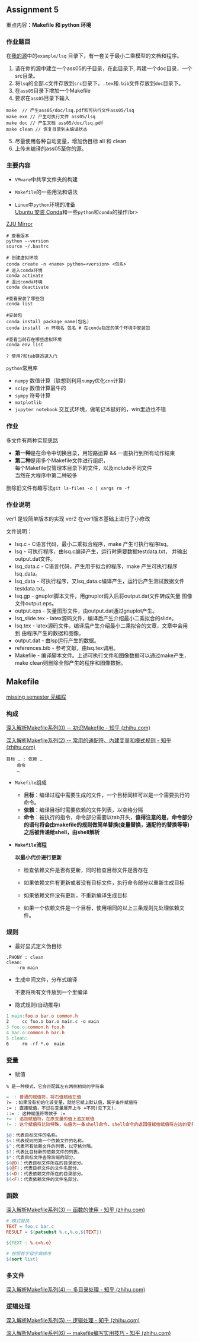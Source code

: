 ## Assignment 5
重点内容：**Makefile 和 python 环境**</br>
### 作业题目
在[我的源](https://gitee.com/wang_heyu/mathsoft.git)中的`example/lsq` 目录下，有一套关于最小二乘模型的文档和程序。

1. 请在你的源中建立一个ass05的子目录，在此目录下, 再建一个doc目录，一个src目录。
2. 将`lsq`的全部.c文件存放到`src`目录下，`.tex`和`.bib`文件存放到`doc`目录下。
3. 在`ass05`目录下增加一个Makefile
4. 要求在`ass05`目录下输入
```
make  // 产生ass05/doc/lsq.pdf和可执行文件ass05/lsq
make exe // 产生可执行文件 ass05/lsq
make doc // 产生文档 ass05/doc/lsq.pdf
make clean // 恢复目录到未编译状态
```
5. 尽量使用各种自动变量，增加伪目标 all 和 clean
6. 上传未编译的ass05至你的源。

### 主要内容

- `VMware`中共享文件夹的构建</br>

- `Makefile`的一些用法和语法</br>

- `Linux`中`python`环境的准备</br>
[Ubuntu 安装 Conda](https://zhuanlan.zhihu.com/p/459607806)和一些`python`和`conda`的操作/br>

[ZJU Mirror](http://mirrors.zju.edu.cn/)</br>

```shell
# 查看版本
python --version 
source ~/.bashrc

# 创建虚拟环境
conda create -n <name> python=<version> <包名>
# 进入conda环境
conda activate   
# 退出conda环境
conda deactivate

#查看安装了哪些包
conda list
 
#安装包
conda install package_name(包名)
conda install -n 环境名 包名 # 在conda指定的某个环境中安装包
 
#查看当前存在哪些虚拟环境
conda env list 

? 使用?和tab键迅速入门
```

`python`常用库</br>

- `numpy` 数值计算（联想到利用`numpy`优化`cnn`计算）
- `scipy` 数值计算最牛的
- `sympy` 符号计算
- `matplotlib`
- `jupyter notebook` 交互式环境，做笔记本挺好的，win里边也不错

### 作业
多文件有两种实现思路</br>
- **第一种**是在命令中切换目录，用短路运算 && 一直执行到所有动作结束</br>
- **第二种**是用多个Makefile文件进行组织，</br>
每个Makefile仅管理本目录下的文件，以及include不同文件</br>
当然在大程序中第二种较多</br>

删除旧文件有趣写法`git ls-files -o | xargs rm -f`</br>


### 作业说明
ver1 是较简单版本的实现
ver2 在ver1版本基础上进行了小修改

文件说明：

- lsq.c		- C语言代码，最小二乘拟合程序，make 产生可执行程序lsq。</br>
- lsq 		- 可执行程序，由lsq.c编译产生，运行时需要数据testdata.txt，
   		  并输出output.dat文件。</br>
- lsq_data.c 	- C语言代码，产生用于拟合的程序，make 产生可执行程序lsq_data。</br>
- lsq_data  	- 可执行程序，又lsq_data.c编译产生，运行后产生测试数据文件
   		  testdata.txt。</br>
- lsq.gp 		- gnuplot脚本文件，用gnuplot调入后将output.dat文件转成矢量
   		  图像文件output.eps。</br>
- output.eps 	- 矢量图形文件，由output.dat通过gnuplot产生。</br>
- lsq_slide.tex  	- latex源码文件，编译后产生介绍最小二乘拟合的slide。</br>
- lsq.tex 	- latex源码文件，编译后产生介绍最小二乘拟合的文章，文章中会用到
  		  由程序产生的数据和图像。</br>
- output.dat 	- 由lsp运行产生的数据。</br>
- references.bib 	- 参考文献，由lsq.tex调用。</br>
- Makefile 	- 编译脚本文件。上述可执行文件和图像数据可以通过make产生，
  		  make clean则删除全部产生的程序和图像数据。</br>

## Makefile

[missing semester 元编程](https://missing-semester-cn.github.io/2020/metaprogramming/)

### 构成

[深入解析Makefile系列(0) -- 初识Makefile - 知乎 (zhihu.com)](https://zhuanlan.zhihu.com/p/362908163)

[深入解析Makefile系列(2) -- 常用的通配符、內建变量和模式规则 - 知乎 (zhihu.com)](https://zhuanlan.zhihu.com/p/362915681)

```text
目标 … : 依赖 …
    命令
    …
```

- `Makefile`组成
    - **目标**：编译过程中需要生成的文件，一个目标同样可以是一个需要执行的命令。
    - **依赖**：编译目标时需要依赖的文件列表，以空格分隔
    - **命令**：被执行的指令，命令部分需要以tab开头，**值得注意的是，命令部分的语句将会由makefile的规则做简单替换(变量替换，通配符的替换等等)之后被传递给shell，由shell解析**

- **`Makefile`流程**

  **以最小代价进行更新**

    - 检查依赖文件是否有更新，同时检查目标文件是否存在
    - 如果依赖文件有更新或者没有目标文件，执行命令部分以重新生成目标

    - 如果依赖文件没有更新，不重新编译生成目标

    - 如果一个依赖文件是一个目标，使用相同的以上三条规则先处理依赖文件。

### 规则

- 最好显式定义伪目标

```text
.PHONY : clean
clean:
    -rm main
```

- 生成中间文件，分布式编译

  不要将所有文件放到一个里编译

- 隐式规则(自动推导)

```makefile
1 main:foo.o bar.o common.h
2     cc foo.o bar.o main.c -o main
3 foo.o:common.h foo.h
4 bar.o:common.h bar.h
5 clean:
6     rm -rf *.o  main
```

### 变量

- 赋值
```
% 是一种模式，它会匹配其左右两侧相同的字符串
```

```makefile
=  : 普通的赋值符，将右值赋给左值
?= ：如果没有初始化该变量，就给它赋上默认值，属于条件赋值符
:= : 直接赋值，不过在变量展开上与 =不同(见下文).
::= : 这种赋值符等效于 :=
+= : 追加赋值符，在原变量的值上追加赋值
!= : 这个赋值符比较特殊，右值为一条shell命令，shell命令的返回值赋给赋值符左边的变量.
```

```makefile
$@：代表目标文件的名称。
$<：代表规则的第一个依赖文件的名称。
$^：代表所有依赖文件的列表，以空格分隔。
$?：代表比目标新的依赖文件的列表。
$*：代表目标文件去除后缀的部分。
$(@D)：代表目标文件所在的目录部分。
$(@F)：代表目标文件的文件名部分。
$(<D)：代表依赖文件所在的目录部分。
$(<F)：代表依赖文件的文件名部分。
```



### 函数 

[深入解析Makefile系列(3) -- 函数的使用 - 知乎 (zhihu.com)](https://zhuanlan.zhihu.com/p/362917196)

```makefile
# 模式替换
TEXT = foo.c bar.c
RESULT = $(patsubst %.c,%.o,${TEXT})

${TEXT : %.c=%.o}

# 按照首字母字典排序
$(sort list)
```



### 多文件

[深入解析Makefile系列(4) -- 多目录处理 - 知乎 (zhihu.com)](https://zhuanlan.zhihu.com/p/362922473)



### 逻辑处理

[深入解析Makefile系列(5) -- 逻辑处理 - 知乎 (zhihu.com)](https://zhuanlan.zhihu.com/p/362925982)

[深入解析Makefile系列(6) -- makefile编写实用技巧 - 知乎 (zhihu.com)](https://zhuanlan.zhihu.com/p/362927893)

